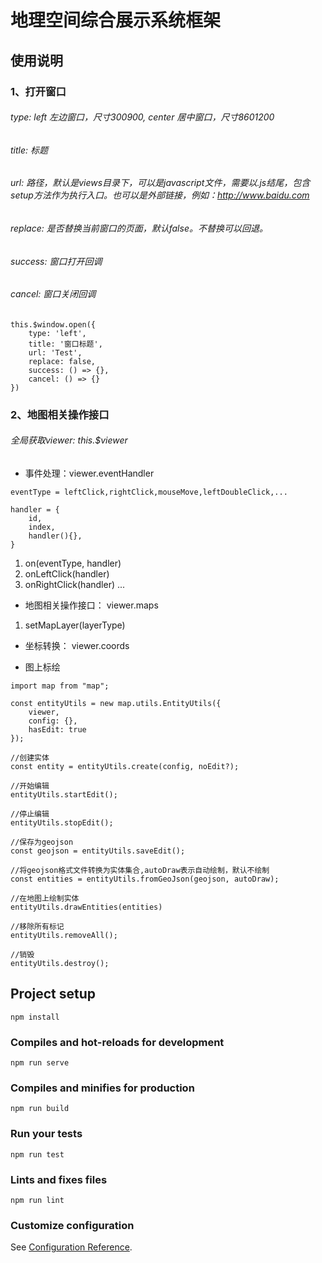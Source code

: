# 地理空间综合展示系统框架

## 使用说明
### 1、打开窗口
###### type: left 左边窗口，尺寸300*900, center 居中窗口，尺寸860*1200
###### title: 标题
###### url: 路径，默认是views目录下，可以是javascript文件，需要以.js结尾，包含setup方法作为执行入口。也可以是外部链接，例如：http://www.baidu.com
###### replace: 是否替换当前窗口的页面，默认false。不替换可以回退。
###### success: 窗口打开回调
###### cancel: 窗口关闭回调
```
this.$window.open({
    type: 'left',
    title: '窗口标题',
    url: 'Test',
    replace: false,
    success: () => {},
    cancel: () => {}
})
```
### 2、地图相关操作接口
######  全局获取viewer: this.$viewer

*  事件处理：viewer.eventHandler 

```
eventType = leftClick,rightClick,mouseMove,leftDoubleClick,...

handler = {
    id,
    index,
    handler(){},
}
```
1. on(eventType, handler)
2. onLeftClick(handler)
3. onRightClick(handler)
...

*  地图相关操作接口： viewer.maps
1. setMapLayer(layerType)

*  坐标转换： viewer.coords


* 图上标绘
```
import map from "map";

const entityUtils = new map.utils.EntityUtils({
    viewer,
    config: {},
    hasEdit: true
});

//创建实体
const entity = entityUtils.create(config, noEdit?);

//开始编辑
entityUtils.startEdit();

//停止编辑
entityUtils.stopEdit();

//保存为geojson
const geojson = entityUtils.saveEdit();

//将geojson格式文件转换为实体集合,autoDraw表示自动绘制，默认不绘制
const entities = entityUtils.fromGeoJson(geojson, autoDraw);

//在地图上绘制实体
entityUtils.drawEntities(entities)

//移除所有标记
entityUtils.removeAll();

//销毁
entityUtils.destroy();

```

## Project setup
```
npm install
```

### Compiles and hot-reloads for development
```
npm run serve
```

### Compiles and minifies for production
```
npm run build
```

### Run your tests
```
npm run test
```

### Lints and fixes files
```
npm run lint
```

### Customize configuration
See [Configuration Reference](https://cli.vuejs.org/config/).
